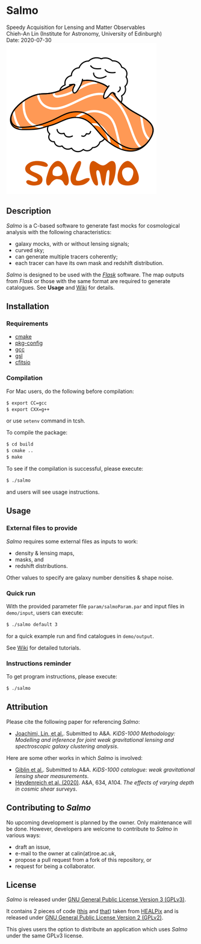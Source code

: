 Salmo
=====

Speedy Acquisition for Lensing and Matter Observables  
Chieh-An Lin (Institute for Astronomy, University of Edinburgh)  
Date: 2020-07-30  
![logo](doc/Salmo_400px.png)


Description
-----------

_Salmo_ is a C-based software to generate fast mocks for cosmological analysis with the following characteristics:
- galaxy mocks, with or without lensing signals;
- curved sky;
- can generate multiple tracers coherently;
- each tracer can have its own mask and redshift distribution.

_Salmo_ is designed to be used with the [_Flask_](https://github.com/hsxavier/flask) software. 
The map outputs from _Flask_ or those with the same format are required to generate catalogues.
See **Usage** and [Wiki](https://github.com/Linc-tw/salmo/wiki) for details.


Installation
------------

### Requirements

- [cmake](https://cmake.org/cmake/resources/software.html)
- [pkg-config](https://www.freedesktop.org/wiki/Software/pkg-config/)
- [gcc](https://gcc.gnu.org/)
- [gsl](https://www.gnu.org/software/gsl/)
- [cfitsio](https://heasarc.gsfc.nasa.gov/fitsio/fitsio.html)


### Compilation

For Mac users, do the following before compilation:
```Bash
$ export CC=gcc
$ export CXX=g++
```
or use `setenv` command in tcsh.

To compile the package:
```Bash
$ cd build
$ cmake ..
$ make
```

To see if the compilation is successful, please execute:
```Bash
$ ./salmo
```
and users will see usage instructions.


Usage
-----

### External files to provide

_Salmo_ requires some external files as inputs to work:
- density & lensing maps,
- masks, and 
- redshift distributions.

Other values to specify are galaxy number densities & shape noise.

### Quick run

With the provided parameter file `param/salmoParam.par` and input files in `demo/input`, 
users can execute:
```Bash
$ ./salmo default 3
```
for a quick example run and find catalogues in `demo/output`.

See [Wiki](https://github.com/Linc-tw/salmo/wiki) for detailed tutorials.

### Instructions reminder

To get program instructions, please execute:
```Bash
$ ./salmo
```

Attribution
-----------

Please cite the following paper for referencing _Salmo_:
- [Joachimi, Lin, et al.](https://arxiv.org/abs/2007.01844). Submitted to A&A. _KiDS-1000 Methodology: Modelling and inference for joint weak gravitational lensing and spectroscopic galaxy clustering analysis_.

Here are some other works in which _Salmo_ is involved:
- [Giblin et al.](https://arxiv.org/abs/2007.01845). Submitted to A&A. _KiDS-1000 catalogue: weak gravitational lensing shear measurements_.
- [Heydenreich et al. (2020)](https://doi.org/10.1051/0004-6361/201936966). A&A, 634, A104. _The effects of varying depth in cosmic shear surveys_.


Contributing to _Salmo_
-----------------------

No upcoming development is planned by the owner. 
Only maintenance will be done.
However, developers are welcome to contribute to _Salmo_ in various ways:
- draft an issue,
- e-mail to the owner at calin(at)roe.ac.uk,
- propose a pull request from a fork of this repository, or
- request for being a collaborator.


License
-------

_Salmo_ is released under [GNU General Public License Version 3 (GPLv3)](https://www.gnu.org/licenses/).

It contains 2 pieces of code ([this](https://github.com/Linc-tw/salmo/blob/master/source/chealpix.c) 
and [that](https://github.com/Linc-tw/salmo/blob/master/source/chealpix.h))
taken from [HEALPix](https://healpix.sourceforge.io/index.php) and is released under 
[GNU General Public License Version 2 (GPLv2)](https://www.gnu.org/licenses/old-licenses/gpl-2.0.html).

This gives users the option to distribute an application which uses _Salmo_ under the same GPLv3 license.

